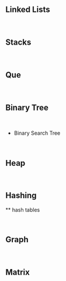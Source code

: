 ## Linked Lists 

<br>

## Stacks 

<br>

## Que

<br>

## Binary Tree

<br>

* Binary Search Tree

<br>

## Heap

<br>

## Hashing 

** hash tables

<br>

## Graph

<br>

## Matrix